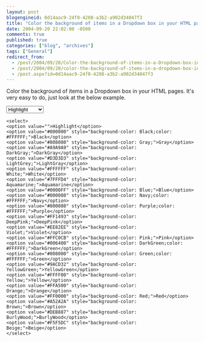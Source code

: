 ```yaml
---
layout: post
blogengineid: 0d14aac9-24f0-4208-a3b2-a902d34047f3
title: "Color the background of items in a Dropdown box in your HTML pages."
date: 2004-09-20 22:02:00 -0500
comments: true
published: true
categories: ["blog", "archives"]
tags: ["General"]
redirect_from: 
  - /post/2004/09/20/Color-the-background-of-items-in-a-Dropdown-box-in-your-HTML-pages
  - /post/2004/09/20/color-the-background-of-items-in-a-dropdown-box-in-your-html-pages
  - /post.aspx?id=0d14aac9-24f0-4208-a3b2-a902d34047f3
---
```

<!-- more -->

Color the background of items in a Dropdown box in your HTML pages. It's very easy to do, just look at the below example.

<select>
<option value="">Highlight</option>
<option style="background-color: black; color: #ffffff;" value="#000000">Black</option>
<option style="background-color: gray;" value="#808080">Gray</option>
<option style="background-color: darkgray;" value="#A9A9A9">DarkGray</option>
<option style="background-color: lightgrey;" value="#D3D3D3">LightGray</option>
<option style="background-color: white;" value="#FFFFFF">White</option>
<option style="background-color: aquamarine;" value="#7FFFD4">Aquamarine</option>
<option style="background-color: blue;" value="#0000FF">Blue</option>
<option style="background-color: navy; color: #ffffff;" value="#000080">Navy</option>
<option style="background-color: purple; color: #ffffff;" value="#800080">Purple</option>
<option style="background-color: deeppink;" value="#FF1493">DeepPink</option>
<option style="background-color: violet;" value="#EE82EE">Violet</option>
<option style="background-color: pink;" value="#FFC0CB">Pink</option>
<option style="background-color: darkgreen; color: #ffffff;" value="#006400">DarkGreen</option>
<option style="background-color: green; color: #ffffff;" value="#008000">Green</option>
<option style="background-color: yellowgreen;" value="#9ACD32">YellowGreen</option>
<option style="background-color: yellow;" value="#FFFF00">Yellow</option>
<option style="background-color: orange;" value="#FFA500">Orange</option>
<option style="background-color: red;" value="#FF0000">Red</option>
<option style="background-color: brown;" value="#A52A2A">Brown</option>
<option style="background-color: burlywood;" value="#DEB887">BurlyWood</option>
<option style="background-color: beige;" value="#F5F5DC">Beige</option>
</select>

```
<select>
<option value="">Highlight</option>
<option value="#000000" style="background-color: Black;color: #FFFFFF;">Black</option>
<option value="#808080" style="background-color: Gray;">Gray</option>
<option value="#A9A9A9" style="background-color: DarkGray;">DarkGray</option>
<option value="#D3D3D3" style="background-color: LightGrey;">LightGray</option>
<option value="#FFFFFF" style="background-color: White;">White</option>
<option value="#7FFFD4" style="background-color: Aquamarine;">Aquamarine</option>
<option value="#0000FF" style="background-color: Blue;">Blue</option>
<option value="#000080" style="background-color: Navy;color: #FFFFFF;">Navy</option>
<option value="#800080" style="background-color: Purple;color: #FFFFFF;">Purple</option>
<option value="#FF1493" style="background-color: DeepPink;">DeepPink</option>
<option value="#EE82EE" style="background-color: Violet;">Violet</option>
<option value="#FFC0CB" style="background-color: Pink;">Pink</option>
<option value="#006400" style="background-color: DarkGreen;color: #FFFFFF;">DarkGreen</option>
<option value="#008000" style="background-color: Green;color: #FFFFFF;">Green</option>
<option value="#9ACD32" style="background-color: YellowGreen;">YellowGreen</option>
<option value="#FFFF00" style="background-color: Yellow;">Yellow</option>
<option value="#FFA500" style="background-color: Orange;">Orange</option>
<option value="#FF0000" style="background-color: Red;">Red</option>
<option value="#A52A2A" style="background-color: Brown;">Brown</option>
<option value="#DEB887" style="background-color: BurlyWood;">BurlyWood</option>
<option value="#F5F5DC" style="background-color: Beige;">Beige</option>
</select>
```
